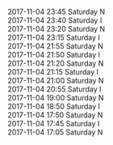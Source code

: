 2017-11-04 23:45 Saturday  N  
2017-11-04 23:40 Saturday  I  
2017-11-04 23:20 Saturday  N  
2017-11-04 23:15 Saturday  I  
2017-11-04 21:55 Saturday  N  
2017-11-04 21:50 Saturday  I  
2017-11-04 21:20 Saturday  N  
2017-11-04 21:15 Saturday  I  
2017-11-04 21:00 Saturday  N  
2017-11-04 20:55 Saturday  I  
2017-11-04 19:00 Saturday  N  
2017-11-04 18:50 Saturday  I  
2017-11-04 17:50 Saturday  N  
2017-11-04 17:45 Saturday  I  
2017-11-04 17:05 Saturday  N  
